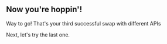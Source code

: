 ## Now you're hoppin'! <emoji id="rabbit" />

Way to go! That's your third successful swap with different APIs <emoji id="boom" />

Next, let's try the last one. 